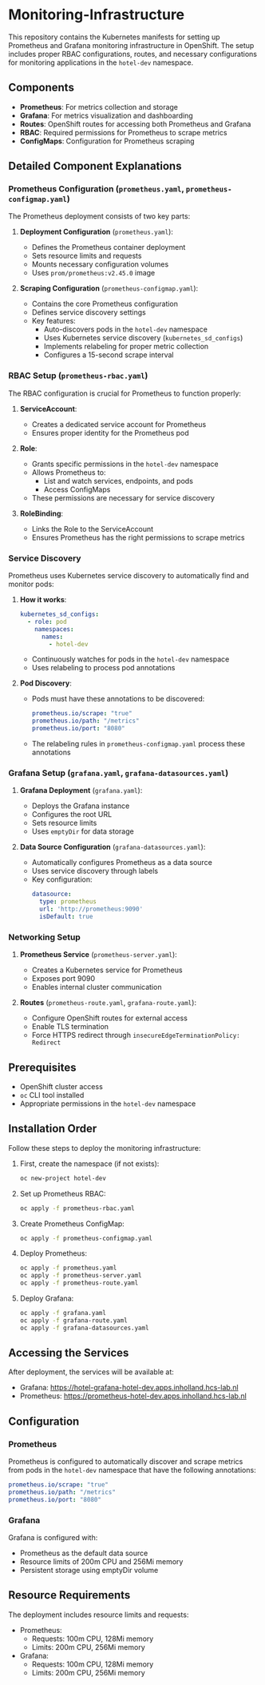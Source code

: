 # Monitoring-Infrastructure

This repository contains the Kubernetes manifests for setting up Prometheus and Grafana monitoring infrastructure in OpenShift. The setup includes proper RBAC configurations, routes, and necessary configurations for monitoring applications in the `hotel-dev` namespace.

## Components

- **Prometheus**: For metrics collection and storage
- **Grafana**: For metrics visualization and dashboarding
- **Routes**: OpenShift routes for accessing both Prometheus and Grafana
- **RBAC**: Required permissions for Prometheus to scrape metrics
- **ConfigMaps**: Configuration for Prometheus scraping

## Detailed Component Explanations

### Prometheus Configuration (`prometheus.yaml`, `prometheus-configmap.yaml`)
The Prometheus deployment consists of two key parts:
1. **Deployment Configuration** (`prometheus.yaml`):
    - Defines the Prometheus container deployment
    - Sets resource limits and requests
    - Mounts necessary configuration volumes
    - Uses `prom/prometheus:v2.45.0` image

2. **Scraping Configuration** (`prometheus-configmap.yaml`):
    - Contains the core Prometheus configuration
    - Defines service discovery settings
    - Key features:
        - Auto-discovers pods in the `hotel-dev` namespace
        - Uses Kubernetes service discovery (`kubernetes_sd_configs`)
        - Implements relabeling for proper metric collection
        - Configures a 15-second scrape interval

### RBAC Setup (`prometheus-rbac.yaml`)
The RBAC configuration is crucial for Prometheus to function properly:
1. **ServiceAccount**:
    - Creates a dedicated service account for Prometheus
    - Ensures proper identity for the Prometheus pod

2. **Role**:
    - Grants specific permissions in the `hotel-dev` namespace
    - Allows Prometheus to:
        - List and watch services, endpoints, and pods
        - Access ConfigMaps
    - These permissions are necessary for service discovery

3. **RoleBinding**:
    - Links the Role to the ServiceAccount
    - Ensures Prometheus has the right permissions to scrape metrics

### Service Discovery
Prometheus uses Kubernetes service discovery to automatically find and monitor pods:
1. **How it works**:
   ```yaml
   kubernetes_sd_configs:
     - role: pod
       namespaces:
         names:
           - hotel-dev
   ```
    - Continuously watches for pods in the `hotel-dev` namespace
    - Uses relabeling to process pod annotations

2. **Pod Discovery**:
    - Pods must have these annotations to be discovered:
      ```yaml
      prometheus.io/scrape: "true"
      prometheus.io/path: "/metrics"
      prometheus.io/port: "8080"
      ```
    - The relabeling rules in `prometheus-configmap.yaml` process these annotations

### Grafana Setup (`grafana.yaml`, `grafana-datasources.yaml`)
1. **Grafana Deployment** (`grafana.yaml`):
    - Deploys the Grafana instance
    - Configures the root URL
    - Sets resource limits
    - Uses `emptyDir` for data storage

2. **Data Source Configuration** (`grafana-datasources.yaml`):
    - Automatically configures Prometheus as a data source
    - Uses service discovery through labels
    - Key configuration:
      ```yaml
      datasource:
        type: prometheus
        url: 'http://prometheus:9090'
        isDefault: true
      ```

### Networking Setup
1. **Prometheus Service** (`prometheus-server.yaml`):
    - Creates a Kubernetes service for Prometheus
    - Exposes port 9090
    - Enables internal cluster communication

2. **Routes** (`prometheus-route.yaml`, `grafana-route.yaml`):
    - Configure OpenShift routes for external access
    - Enable TLS termination
    - Force HTTPS redirect through `insecureEdgeTerminationPolicy: Redirect`


## Prerequisites

- OpenShift cluster access
- `oc` CLI tool installed
- Appropriate permissions in the `hotel-dev` namespace

## Installation Order

Follow these steps to deploy the monitoring infrastructure:

1. First, create the namespace (if not exists):
   ```bash
   oc new-project hotel-dev
   ```

2. Set up Prometheus RBAC:
   ```bash
   oc apply -f prometheus-rbac.yaml
   ```

3. Create Prometheus ConfigMap:
   ```bash
   oc apply -f prometheus-configmap.yaml
   ```

4. Deploy Prometheus:
   ```bash
   oc apply -f prometheus.yaml
   oc apply -f prometheus-server.yaml
   oc apply -f prometheus-route.yaml
   ```

5. Deploy Grafana:
   ```bash
   oc apply -f grafana.yaml
   oc apply -f grafana-route.yaml
   oc apply -f grafana-datasources.yaml
   ```

## Accessing the Services

After deployment, the services will be available at:

- Grafana: https://hotel-grafana-hotel-dev.apps.inholland.hcs-lab.nl
- Prometheus: https://prometheus-hotel-dev.apps.inholland.hcs-lab.nl

## Configuration

### Prometheus

Prometheus is configured to automatically discover and scrape metrics from pods in the `hotel-dev` namespace that have the following annotations:

```yaml
prometheus.io/scrape: "true"
prometheus.io/path: "/metrics"
prometheus.io/port: "8080"
```

### Grafana

Grafana is configured with:
- Prometheus as the default data source
- Resource limits of 200m CPU and 256Mi memory
- Persistent storage using emptyDir volume

## Resource Requirements

The deployment includes resource limits and requests:

- Prometheus:
    - Requests: 100m CPU, 128Mi memory
    - Limits: 200m CPU, 256Mi memory
- Grafana:
    - Requests: 100m CPU, 128Mi memory
    - Limits: 200m CPU, 256Mi memory

